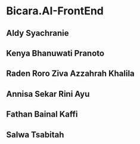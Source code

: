 # Bicara.AI-FrontEnd
## Aldy Syachranie
## Kenya Bhanuwati Pranoto
## Raden Roro Ziva Azzahrah Khalila
## Annisa Sekar Rini Ayu
## Fathan Bainal Kaffi
## Salwa Tsabitah
